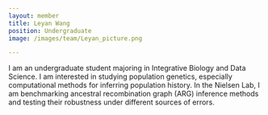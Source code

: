 ```yaml
---
layout: member
title: Leyan Wang
position: Undergraduate
image: /images/team/Leyan_picture.png

---
```


I am an undergraduate student majoring in Integrative Biology and Data Science. I am interested in studying population genetics, especially computational methods for inferring population history. In the Nielsen Lab, I am benchmarking ancestral recombination graph (ARG) inference methods and testing their robustness under different sources of errors.
